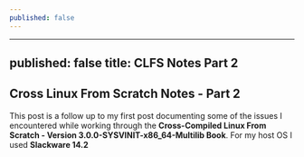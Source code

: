 ```yaml
---
published: false
---
```

---
published: false
title: CLFS Notes Part 2
---
## Cross Linux From Scratch Notes - Part 2

This post is a follow up to my first post documenting some of the issues I encountered while working through the **Cross-Compiled Linux From Scratch - Version 3.0.0-SYSVINIT-x86_64-Multilib Book**. 
For my host OS I used **Slackware 14.2**
